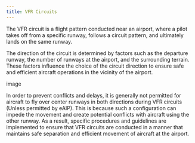 ```yaml
---
title: VFR Circuits 
---
```

The VFR circuit is a flight pattern conducted near an airport, where a pilot takes off from a specific runway, follows a circuit pattern, and ultimately lands on the same runway. 

The direction of the circuit is determined by factors such as the departure runway, the number of runways at the airport, and the surrounding terrain. These factors influence the choice of the circuit direction to ensure safe and efficient aircraft operations in the vicinity of the airport.

image

In order to prevent conflicts and delays, it is generally not permitted for aircraft to fly over center runways in both directions during VFR circuits (Unless permitted by eAIP). This is because such a configuration can impede the movement and create potential conflicts with aircraft using the other runway. As a result, specific procedures and guidelines are implemented to ensure that VFR circuits are conducted in a manner that maintains safe separation and efficient movement of aircraft at the airport.